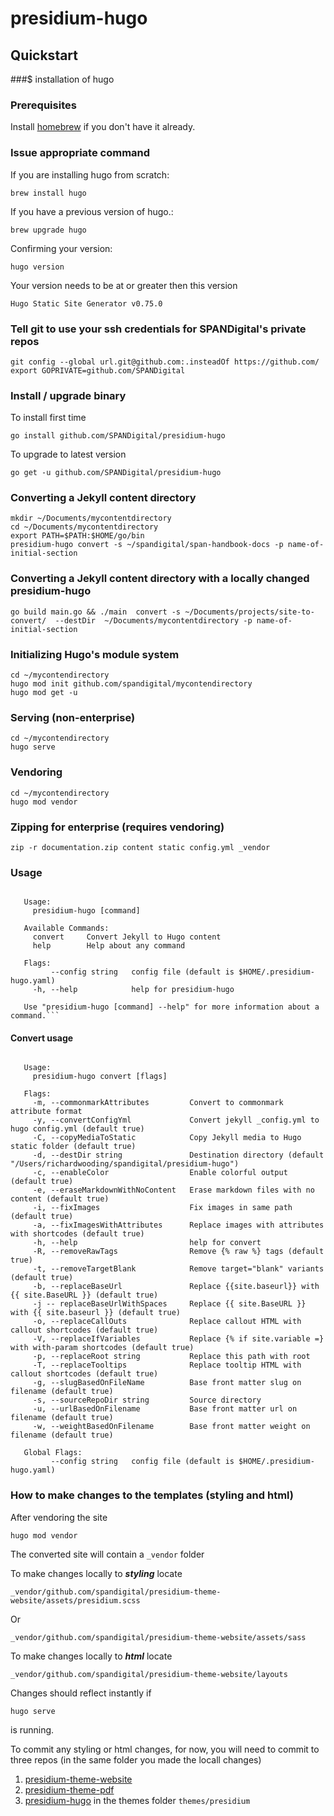 # presidium-hugo

## Quickstart

###$ installation of hugo

### Prerequisites
Install [homebrew](https://brew.sh/) if you don't have it already.

### Issue appropriate command

If you are installing hugo from scratch:

```brew install hugo```

If you have a previous version of hugo.:

```brew upgrade hugo```

Confirming your version:

```hugo version```

Your version needs to be at or greater then this version

```Hugo Static Site Generator v0.75.0```

### Tell git to use your ssh credentials for SPANDigital's private repos

```
git config --global url.git@github.com:.insteadOf https://github.com/
export GOPRIVATE=github.com/SPANDigital
```

### Install / upgrade binary

To install first time
```
go install github.com/SPANDigital/presidium-hugo
```
To upgrade to latest version
```
go get -u github.com/SPANDigital/presidium-hugo
```

### Converting a Jekyll content directory

```
mkdir ~/Documents/mycontentdirectory
cd ~/Documents/mycontentdirectory
export PATH=$PATH:$HOME/go/bin
presidium-hugo convert -s ~/spandigital/span-handbook-docs -p name-of-initial-section
```

### Converting a Jekyll content directory with a locally changed presidium-hugo

```
go build main.go && ./main  convert -s ~/Documents/projects/site-to-convert/  --destDir  ~/Documents/mycontentdirectory -p name-of-initial-section
```

### Initializing Hugo's module system

````
cd ~/mycontendirectory
hugo mod init github.com/spandigital/mycontendirectory
hugo mod get -u
````
### Serving (non-enterprise)
````
cd ~/mycontendirectory
hugo serve
````

### Vendoring
````
cd ~/mycontendirectory
hugo mod vendor
````

### Zipping for enterprise (requires vendoring)
````
zip -r documentation.zip content static config.yml _vendor
````

### Usage

```CLI tools for managing Presidium Hugo content

   Usage:
     presidium-hugo [command]

   Available Commands:
     convert     Convert Jekyll to Hugo content
     help        Help about any command

   Flags:
         --config string   config file (default is $HOME/.presidium-hugo.yaml)
     -h, --help            help for presidium-hugo

   Use "presidium-hugo [command] --help" for more information about a command.```
```

#### Convert usage

```Convert Jekyll to Hugo content

   Usage:
     presidium-hugo convert [flags]

   Flags:
     -m, --commonmarkAttributes         Convert to commonmark attribute format
     -y, --convertConfigYml             Convert jekyll _config.yml to hugo config.yml (default true)
     -C, --copyMediaToStatic            Copy Jekyll media to Hugo static folder (default true)
     -d, --destDir string               Destination directory (default "/Users/richardwooding/spandigital/presidium-hugo")
     -c, --enableColor                  Enable colorful output (default true)
     -e, --eraseMarkdownWithNoContent   Erase markdown files with no content (default true)
     -i, --fixImages                    Fix images in same path (default true)
     -a, --fixImagesWithAttributes      Replace images with attributes with shortcodes (default true)
     -h, --help                         help for convert
     -R, --removeRawTags                Remove {% raw %} tags (default true)
     -t, --removeTargetBlank            Remove target="blank" variants (default true)
     -b, --replaceBaseUrl               Replace {{site.baseurl}} with {{ site.BaseURL }} (default true)
     -j -- replaceBaseUrlWithSpaces     Replace {{ site.BaseURL }} with {{ site.baseurl }} (default true)
     -o, --replaceCallOuts              Replace callout HTML with callout shortcodes (default true)
     -V, --replaceIfVariables           Replace {% if site.variable =} with with-param shortcodes (default true)
     -p, --replaceRoot string           Replace this path with root
     -T, --replaceTooltips              Replace tooltip HTML with callout shortcodes (default true)
     -g, --slugBasedOnFileName          Base front matter slug on filename (default true)
     -s, --sourceRepoDir string         Source directory
     -u, --urlBasedOnFilename           Base front matter url on filename (default true)
     -w, --weightBasedOnFilename        Base front matter weight on filename (default true)

   Global Flags:
         --config string   config file (default is $HOME/.presidium-hugo.yaml)
  ```

### How to make changes to the templates (styling and html)

After vendoring the site
```
hugo mod vendor
```

The converted site will contain a ```_vendor``` folder

To make changes locally to ***styling*** locate
```
_vendor/github.com/spandigital/presidium-theme-website/assets/presidium.scss
```
Or
```
_vendor/github.com/spandigital/presidium-theme-website/assets/sass
```
To make changes locally to ***html*** locate
```
_vendor/github.com/spandigital/presidium-theme-website/layouts
```

Changes should reflect instantly if
```
hugo serve
```
is running.

To commit any styling or html changes, for now, you will need to commit to three repos (in the same folder you made the locall changes)
1. [presidium-theme-website](https://github.com/spandigital/presidium-theme-website)
2. [presidium-theme-pdf](https://github.com/SPANDigital/presidium-theme-pdf)
3. [presidium-hugo](https://github.com/SPANDigital/presidium-hugo/tree/master/themes/presidium) in the themes folder  ```themes/presidium```